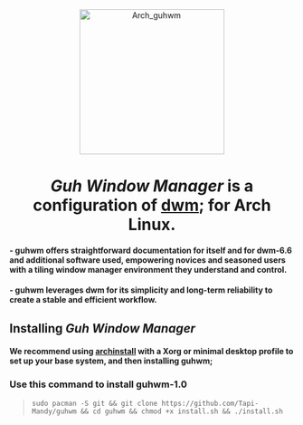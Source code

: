 <div align="center">
  <img width="256" height="256" alt="Arch_guhwm" src="https://github.com/user-attachments/assets/bbc8ed6c-8921-4acf-bc9f-410e783d7010"/>
</div>

<h1 align="center">
  <i>Guh Window Manager</i> is a configuration of <a href="https://dwm.suckless.org/">dwm</a>; for Arch Linux.
</h1>

#### - guhwm offers straightforward documentation for itself and for dwm-6.6 and additional software used, empowering novices and seasoned users with a tiling window manager environment they understand and control.

#### - guhwm leverages dwm for its simplicity and long-term reliability to create a stable and efficient workflow.

## Installing *Guh Window Manager*

#### We recommend using [archinstall](https://wiki.archlinux.org/title/Archinstall) with a Xorg or minimal desktop profile to set up your base system, and then installing guhwm;

### Use this command to install guhwm-1.0

> `sudo pacman -S git && git clone https://github.com/Tapi-Mandy/guhwm && cd guhwm && chmod +x install.sh && ./install.sh`
